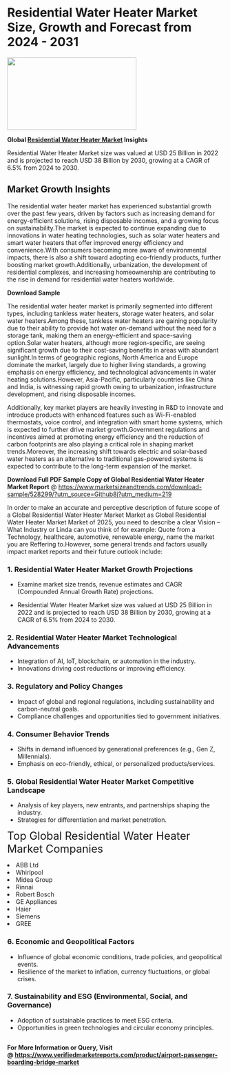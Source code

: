 <H1>Residential Water Heater Market Size, Growth and Forecast from 2024 - 2031</H1><img class="aligncenter size-medium wp-image-584254" src="https://thirdeyenews.in/wp-content/uploads/2024/09/Global-Market-Research-300x168.jpeg" alt="" width="300" height="168" /><p><strong>Global&nbsp;<a href="https://www.marketsizeandtrends.com/download-sample/528299/?utm_source=Github8j?utm_medium=219">Residential Water Heater Market</a> Insights</strong></p><p>Residential Water Heater Market size was valued at USD 25 Billion in 2022 and is projected to reach USD 38 Billion by 2030, growing at a CAGR of 6.5% from 2024 to 2030.</p><p><h2>Market Growth Insights</h2> <p>The residential water heater market has experienced substantial growth over the past few years, driven by factors such as increasing demand for energy-efficient solutions, rising disposable incomes, and a growing focus on sustainability.The market is expected to continue expanding due to innovations in water heating technologies, such as solar water heaters and smart water heaters that offer improved energy efficiency and convenience.With consumers becoming more aware of environmental impacts, there is also a shift toward adopting eco-friendly products, further boosting market growth.Additionally, urbanization, the development of residential complexes, and increasing homeownership are contributing to the rise in demand for residential water heaters worldwide.</p> <p><strong>Download Sample</strong></p> <p>The residential water heater market is primarily segmented into different types, including tankless water heaters, storage water heaters, and solar water heaters.Among these, tankless water heaters are gaining popularity due to their ability to provide hot water on-demand without the need for a storage tank, making them an energy-efficient and space-saving option.Solar water heaters, although more region-specific, are seeing significant growth due to their cost-saving benefits in areas with abundant sunlight.In terms of geographic regions, North America and Europe dominate the market, largely due to higher living standards, a growing emphasis on energy efficiency, and technological advancements in water heating solutions.However, Asia-Pacific, particularly countries like China and India, is witnessing rapid growth owing to urbanization, infrastructure development, and rising disposable incomes.<p>Additionally, key market players are heavily investing in R&D to innovate and introduce products with enhanced features such as Wi-Fi-enabled thermostats, voice control, and integration with smart home systems, which is expected to further drive market growth.Government regulations and incentives aimed at promoting energy efficiency and the reduction of carbon footprints are also playing a critical role in shaping market trends.Moreover, the increasing shift towards electric and solar-based water heaters as an alternative to traditional gas-powered systems is expected to contribute to the long-term expansion of the market.</p> <p><span class=""><strong>Download Full PDF Sample Copy of Global Residential Water Heater Market Report</strong> @ <a href="https://www.marketsizeandtrends.com/download-sample/528299/?utm_source=Github8j?utm_medium=219" target="_blank">https://www.marketsizeandtrends.com/download-sample/528299/?utm_source=Github8j?utm_medium=219</a></span></p><p>In order to make an accurate and perceptive description of future scope of a Global&nbsp;Residential Water Heater Market Market as Global&nbsp;Residential Water Heater Market Market of 2025, you need to describe a clear Vision &ndash; What Industry or Linda can you think of for example: Quote from a Technology, healthcare, automotive, renewable energy, name the market you are Reffering to.However, some general trends and factors usually impact market reports and their future outlook include:</p><h3>1.&nbsp;<strong>Residential Water Heater Market Growth Projections</strong></h3><ul><li>Examine market size trends, revenue estimates and CAGR (Compounded Annual Growth Rate) projections.</li><li><p>Residential Water Heater Market size was valued at USD 25 Billion in 2022 and is projected to reach USD 38 Billion by 2030, growing at a CAGR of 6.5% from 2024 to 2030.</p></li></ul><h3>2.&nbsp;<strong>Residential Water Heater Market Technological Advancements</strong></h3><ul><li>Integration of AI, IoT, blockchain, or automation in the industry.</li><li>Innovations driving cost reductions or improving efficiency.</li></ul><h3>3.&nbsp;<strong>Regulatory and Policy Changes</strong></h3><ul><li>Impact of global and regional regulations, including sustainability and carbon-neutral goals.</li><li>Compliance challenges and opportunities tied to government initiatives.</li></ul><h3>4.&nbsp;<strong>Consumer Behavior Trends</strong></h3><ul><li>Shifts in demand influenced by generational preferences (e.g., Gen Z, Millennials).</li><li>Emphasis on eco-friendly, ethical, or personalized products/services.</li></ul><h3>5.&nbsp;<strong>Global Residential Water Heater Market Competitive Landscape</strong></h3><ul><li>Analysis of key players, new entrants, and partnerships shaping the industry.</li><li>Strategies for differentiation and market penetration.</li></ul><p data-pm-slice="1 1 []"><span style="color: inherit; font-family: inherit; font-size: 25px;">Top Global Residential Water Heater Market Companies</span></p><div class="" data-test-id=""><p><li>ABB Ltd</li><li> Whirlpool</li><li> Midea Group</li><li> Rinnai</li><li> Robert Bosch</li><li> GE Appliances</li><li> Haier</li><li> Siemens</li><li> GREE</li></p></div><h3>6.&nbsp;<strong>Economic and Geopolitical Factors</strong></h3><ul><li>Influence of global economic conditions, trade policies, and geopolitical events.</li><li>Resilience of the market to inflation, currency fluctuations, or global crises.</li></ul><h3>7.&nbsp;<strong>Sustainability and ESG (Environmental, Social, and Governance)</strong></h3><ul><li>Adoption of sustainable practices to meet ESG criteria.</li><li>Opportunities in green technologies and circular economy principles.</li></ul><h2><strong style="font-size: 14px;">For More Information or Query, Visit @&nbsp;</strong><a style="background-color: #ffffff; font-size: 14px;" href="https://www.marketsizeandtrends.com/report/residential-water-heater-market/" target="_blank">https://www.verifiedmarketreports.com/product/airport-passenger-boarding-bridge-market</a></h2>